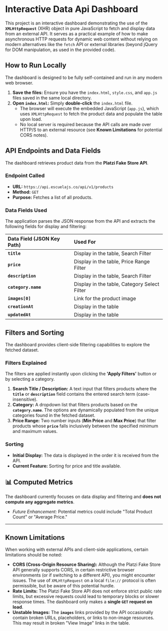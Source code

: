 # Interactive Data Api Dashboard

This project is an interactive dashboard demonstrating the use of the **`XMLHttpRequest`** (XHR) object in pure JavaScript to fetch and display data from an external API. It serves as a practical example of how to make asynchronous HTTP requests for dynamic web content without relying on modern alternatives like the `fetch` API or external libraries (beyond jQuery for DOM manipulation, as used in the provided code).

## How to Run Locally

The dashboard is designed to be fully self-contained and run in any modern web browser.

1.  **Save the files:** Ensure you have the `index.html`, `style.css`, and `app.js` files saved in the same local directory.
2.  **Open `index.html`:** Simply **double-click** the `index.html` file.
    * The browser will execute the embedded JavaScript (`app.js`), which uses `XMLHttpRequest` to fetch the product data and populate the table upon load.
    * No local server is required because the API calls are made over HTTP/S to an external resource (see **Known Limitations** for potential CORS notes).

## API Endpoints and Data Fields

The dashboard retrieves product data from the **Platzi Fake Store API**.

### Endpoint Called

* **URL:** `https://api.escuelajs.co/api/v1/products`
* **Method:** `GET`
* **Purpose:** Fetches a list of all products.

### Data Fields Used

The application parses the JSON response from the API and extracts the following fields for display and filtering:

| Data Field (JSON Key Path) | Used For |
| :--- | :--- |
| **`title`** | Display in the table, Search Filter |
| **`price`** | Display in the table, Price Range Filter |
| **`description`** | Display in the table, Search Filter |
| **`category.name`** | Display in the table, Category Select Filter |
| **`images[0]`** | Link for the product image |
| **`creationAt`** | Display in the table |
| **`updatedAt`** | Display in the table |

## Filters and Sorting

The dashboard provides client-side filtering capabilities to explore the fetched dataset.

### Filters Explained

The filters are applied instantly upon clicking the **'Apply Filters'** button or by selecting a category.

1.  **Search Title / Description:** A text input that filters products where the **`title`** or **`description`** field contains the entered search term (case-insensitive).
2.  **Category:** A dropdown list that filters products based on the **`category.name`**. The options are dynamically populated from the unique categories found in the fetched dataset.
3.  **Price Range:** Two number inputs (**Min Price** and **Max Price**) that filter products whose **`price`** falls inclusively between the specified minimum and maximum values.

### Sorting

* **Initial Display:** The data is displayed in the order it is received from the API.
* **Current Feature:** Sorting for price and title available.


## 📊 Computed Metrics

The dashboard currently focuses on data display and filtering and **does not compute any aggregate metrics**.

* *Future Enhancement:* Potential metrics could include "Total Product Count" or "Average Price."

---

## Known Limitations

When working with external APIs and client-side applications, certain limitations should be noted:

* **CORS (Cross-Origin Resource Sharing):** Although the Platzi Fake Store API generally supports CORS, in certain restrictive browser environments (or if switching to a different API), you might encounter issues. The use of `XMLHttpRequest` on a local `file://` protocol is often permissible, but be aware of this potential hurdle.
* **Rate Limits:** The Platzi Fake Store API does not enforce strict public rate limits, but excessive requests could lead to temporary blocks or slower response times. The dashboard only makes a **single `GET` request on load**.
* **Unstable Images:** The **`images`** links provided by the API occasionally contain broken URLs, placeholders, or links to non-image resources. This may result in broken "View Image" links in the table.